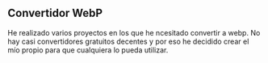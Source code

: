## Convertidor WebP

He realizado varios proyectos en los que he ncesitado convertir a webp. No hay casi convertidores gratuitos decentes y por eso he decidido crear el mío propio para que cualquiera lo pueda utilizar. 

